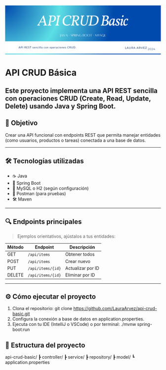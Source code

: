 ![Banner](./assets/api-crud-basic-banner.png)

# API CRUD Básica

Este proyecto implementa una API REST sencilla con operaciones **CRUD (Create, Read, Update, Delete)** usando Java y Spring Boot. 
---

## 🎯 Objetivo

Crear una API funcional con endpoints REST que permita manejar entidades (como usuarios, productos o tareas) conectada a una base de datos.

---

## 🛠️ Tecnologías utilizadas

- ☕ Java
- 🌱 Spring Boot
- 💾 MySQL o H2 (según configuración)
- 🧪 Postman (para pruebas)
- 🛠️ Maven

---

## 🔍 Endpoints principales

> Ejemplos orientativos, ajústalos a tus entidades:

| Método | Endpoint           | Descripción            |
|--------|--------------------|------------------------|
| GET    | `/api/items`       | Obtener todos          |
| POST   | `/api/items`       | Crear nuevo            |
| PUT    | `/api/items/{id}`  | Actualizar por ID      |
| DELETE | `/api/items/{id}`  | Eliminar por ID        |

---

## ⚙️ Cómo ejecutar el proyecto

1. Clona el repositorio: git clone https://github.com/LauraArvez/api-crud-basic.git
2. Configura la conexión a base de datos en application.properties.
3. Ejecuta con tu IDE (IntelliJ o VSCode) o por terminal: ./mvnw spring-boot:run

## 🧩 Estructura del proyecto

api-crud-basic/
 ┣ controller/
 ┣ service/
 ┣ repository/
 ┣ model/
 ┗ application.properties

